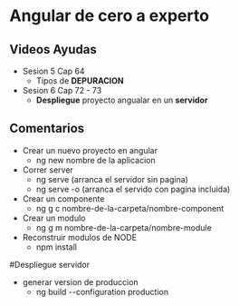# Angular de cero a experto

## Videos Ayudas
  * Sesion 5 Cap 64  
    - Tipos de **DEPURACION** 
  * Sesion 6 Cap 72 - 73
    - **Despliegue** proyecto angualar en un **servidor** 


## Comentarios
  * Crear un nuevo proyecto en angular
    - ng new nombre de la aplicacion 
  * Correr server
    - ng serve (arranca el servidor sin pagina)
    - ng serve -o (arranca el servido con pagina incluida)
  * Crear un componente
    - ng g c nombre-de-la-carpeta/nombre-component
  * Crear un modulo
    - ng g m nombre-de-la-carpeta/nombre-module
  * Reconstruir modulos de NODE
    - npm install


#Despliegue servidor
 * generar version de produccion
   - ng build --configuration production
 
